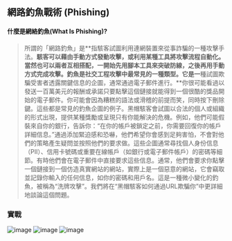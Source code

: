 ## 網路釣魚戰術 (Phishing)
#### 什麼是網絡釣魚(What Is Phishing)?

> 所謂的「網路釣魚」是**指駭客試圖利用連網裝置來從事詐騙的一種攻擊手法。**駭客可以藉由手動方式發動攻擊，或利用某種工具將攻擊流程自動化。當然也可以兩者互相搭配，一開始先用腳本工具來突破防線，之後再用手動方式完成攻擊。釣魚是社交工程攻擊中最常見的一種類型。它是一**種試圖欺騙受害者透露關鍵信息的企圖，通常通過電子郵件進行。**你很可能看過以發送一百萬美元的報酬或承諾只要點擊這個鏈接就能得到一個很酷的獎品開始的電子郵件。你可能會因為糟糕的語法或滑稽的前提而笑，同時按下刪除鍵。這些都是常見的釣魚企圖的例子。黑帽駭客會試圖以合法的個人或組織的形式出現，提供某種獎勵或呈現只有你能解決的危機。例如，他們可能假裝來自你的銀行，告訴你：“在你的帳戶被鎖定之前，你需要回復你的帳戶詳細信息。”通過添加緊迫感和恐嚇，他們希望你會感到足夠害怕，不會對他們的策略產生疑問並按照他們的要求做。這些企圖通常尋找個人身份信息（PII）、信用卡號碼或重要在線帳戶（如銀行或電子郵件帳戶）的密碼等細節。有時他們會在電子郵件中直接要求這些信息。通常，他們會要求你點擊一個鏈接到一個仿造真實網站的網站，實際上是一個惡意的網站，它會竊取並記錄你輸入的任何信息，如你的密碼和用戶名。這是一種微小變化的釣魚，被稱為“洗牌攻擊”。我們將在“黑帽駭客如何通過URL欺騙你”中更詳細地談論這個問題。
>

### 實戰

![image](https://user-images.githubusercontent.com/100060507/222947220-e60101b0-7535-4e8a-8655-f9ebff97822f.png)
![image](https://user-images.githubusercontent.com/100060507/222947232-e23570c8-245f-48ff-836a-436534a11df4.png)
![image](https://user-images.githubusercontent.com/100060507/222947236-4d934c79-accd-4c64-a4b7-dea35cac6da0.png)
